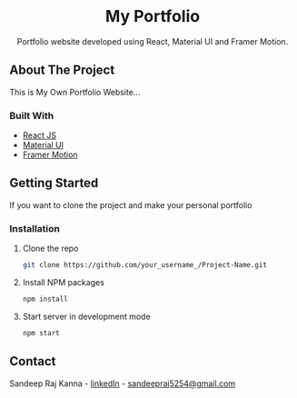 <!-- PROJECT PREVIEW -->
<br />
<p align="center">

  <h1 align="center">My Portfolio</h3>

  <p align="center">
    Portfolio website developed using React, Material UI and Framer Motion.
    <br />
  </p>
</p>

<!-- ABOUT THE PROJECT -->

## About The Project

This is My Own Portfolio Website...

### Built With

- [React JS](https://reactjs.org/)
- [Material UI](https://material-ui.com/)
- [Framer Motion](https://www.framer.com/motion/)

<!-- GETTING STARTED -->

## Getting Started

If you want to clone the project and make your personal portfolio

### Installation

1. Clone the repo
   ```sh
   git clone https://github.com/your_username_/Project-Name.git
   ```
2. Install NPM packages
   ```sh
   npm install
   ```
3. Start server in development mode
   ```sh
   npm start
   ```

<!-- CONTACT -->

## Contact

Sandeep Raj Kanna - [linkedIn](https://www.linkedin.com/in/sandeep-raj-kanna-24283b220/) - sandeepraj5254@gmail.com
